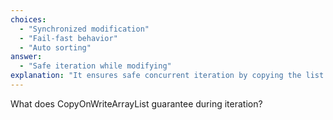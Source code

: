 ```yaml
---
choices:
  - "Synchronized modification"
  - "Fail-fast behavior"
  - "Auto sorting"
answer:
  - "Safe iteration while modifying"
explanation: "It ensures safe concurrent iteration by copying the list on each modification."
---
```


What does CopyOnWriteArrayList guarantee during iteration?
